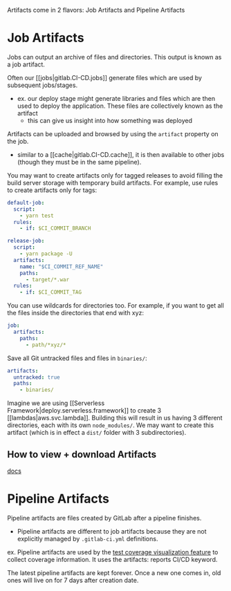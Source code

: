 
Artifacts come in 2 flavors: Job Artifacts and Pipeline Artifacts

# Job Artifacts
Jobs can output an archive of files and directories. This output is known as a job artifact.

Often our [[jobs|gitlab.CI-CD.jobs]] generate files which are used by subsequent jobs/stages.
- ex. our deploy stage might generate libraries and files which are then used to deploy the application. These files are collectively known as the artifact
    - this can give us insight into how something was deployed

Artifacts can be uploaded and browsed by using the `artifact` property on the job.
- similar to a [[cache|gitlab.CI-CD.cache]], it is then available to other jobs (though they must be in the same pipeline).

You may want to create artifacts only for tagged releases to avoid filling the build server storage with temporary build artifacts. For example, use rules to create artifacts only for tags:

```yml
default-job:
  script:
    - yarn test
  rules:
    - if: $CI_COMMIT_BRANCH

release-job:
  script:
    - yarn package -U
  artifacts:
    name: "$CI_COMMIT_REF_NAME"
    paths:
      - target/*.war
  rules:
    - if: $CI_COMMIT_TAG
```

You can use wildcards for directories too. For example, if you want to get all the files inside the directories that end with xyz:
```yml
job:
  artifacts:
    paths:
      - path/*xyz/*
```

Save all Git untracked files and files in `binaries/`:
```yml
artifacts:
  untracked: true
  paths:
    - binaries/
```

Imagine we are using [[Serverless Framework|deploy.serverless.framework]] to create 3 [[lambdas|aws.svc.lambda]]. Building this will result in us having 3 different directories, each with its own `node_modules/`. We may want to create this artifact (which is in effect a `dist/` folder with 3 subdirectories).

## How to view + download Artifacts
[docs](https://docs.gitlab.com/ee/ci/pipelines/job_artifacts.html#download-job-artifacts)

# Pipeline Artifacts
Pipeline artifacts are files created by GitLab after a pipeline finishes. 
- Pipeline artifacts are different to job artifacts because they are not explicitly managed by `.gitlab-ci.yml` definitions.

ex. Pipeline artifacts are used by the [test coverage visualization feature](https://docs.gitlab.com/ee/user/project/merge_requests/test_coverage_visualization.html) to collect coverage information. It uses the artifacts: reports CI/CD keyword.

The latest pipeline artifacts are kept forever. Once a new one comes in, old ones will live on for 7 days after creation date.
